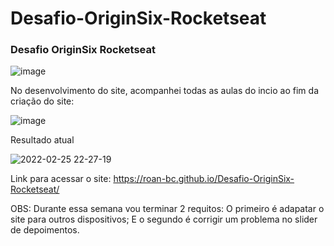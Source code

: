# Desafio-OriginSix-Rocketseat
### Desafio OriginSix Rocketseat
![image](https://user-images.githubusercontent.com/56409084/155823538-38affe62-a4c1-49c7-b23b-7c817a869f1c.png)

No desenvolvimento do site, acompanhei todas as aulas do incio ao fim da criação do site:

![image](https://user-images.githubusercontent.com/56409084/155823667-e08a2e7e-aa07-4235-9ba9-273ba61caa28.png)

Resultado atual

![2022-02-25 22-27-19](https://user-images.githubusercontent.com/56409084/155823618-995d83a5-26a0-4662-943e-f38f319df42e.gif)

Link para acessar o site: https://roan-bc.github.io/Desafio-OriginSix-Rocketseat/

OBS: Durante essa semana vou terminar 2 requitos:
     O primeiro é adapatar o site para outros dispositivos;
     E o segundo é corrigir um problema no slider de depoimentos.
